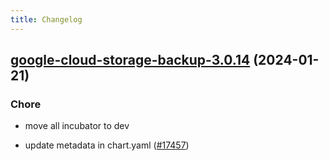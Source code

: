 ```yaml
---
title: Changelog
---
```




## [google-cloud-storage-backup-3.0.14](https://github.com/truecharts/charts/compare/google-cloud-storage-backup-3.0.13...google-cloud-storage-backup-3.0.14) (2024-01-21)

### Chore



- move all incubator to dev

- update metadata in chart.yaml ([#17457](https://github.com/truecharts/charts/issues/17457))